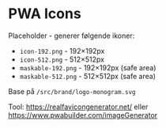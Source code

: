 # PWA Icons

Placeholder - generer følgende ikoner:

- `icon-192.png` - 192×192px
- `icon-512.png` - 512×512px
- `maskable-192.png` - 192×192px (safe area)
- `maskable-512.png` - 512×512px (safe area)

Base på `/src/brand/logo-monogram.svg`

Tool: https://realfavicongenerator.net/ eller https://www.pwabuilder.com/imageGenerator
